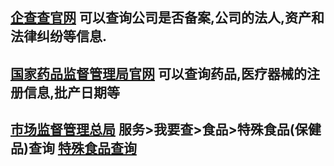 
## [企查查官网](https://www.tianyancha.com/company/3360561263) 可以查询公司是否备案,公司的法人,资产和法律纠纷等信息.
## [国家药品监督管理局官网](https://www.nmpa.gov.cn/) 可以查询药品,医疗器械的注册信息,批产日期等
## [市场监督管理总局](https://www.samr.gov.cn/) 服务>我要查>食品>特殊食品(保健品)查询 [特殊食品查询](http://ypzsx.gsxt.gov.cn/specialfood/#/food)
